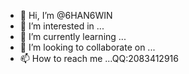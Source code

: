 - 👋 Hi, I’m @6HAN6WIN
- 👀 I’m interested in ...
- 🌱 I’m currently learning ...
- 💞️ I’m looking to collaborate on ...
- 📫 How to reach me ...QQ:2083412916

<!---
6HAN6WIN/6HAN6WIN is a ✨ special ✨ repository because its `README.md` (this file) appears on your GitHub profile.
You can click the Preview link to take a look at your changes.
--->

